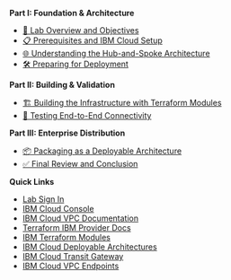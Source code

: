**Part I: Foundation & Architecture**
- [🔎 Lab Overview and Objectives](./00-getting-started.md)
- [📋 Prerequisites and IBM Cloud Setup](./01-prerequisites-and-setup.md)
- [🌐 Understanding the Hub-and-Spoke Architecture](./02-understanding-hub-spoke-fundamentals.md)
- [🛠️ Preparing for Deployment](./03-preparing-for-deployment.md)

**Part II: Building & Validation**
- [🏗️ Building the Infrastructure with Terraform Modules](./04-building-with-terraform-modules.md)
- [🧪 Testing End-to-End Connectivity](./05-testing-connectivity-applications.md)

**Part III: Enterprise Distribution**
- [📦 Packaging as a Deployable Architecture](./06-packaging-as-deployable-architecture.md)
- [✅ Final Review and Conclusion](./08-final-review-cleanup.md)

**Quick Links**
- [Lab Sign In](https://ibm.biz/txc25_1818_creds)
- [IBM Cloud Console](https://cloud.ibm.com)
- [IBM Cloud VPC Documentation](https://cloud.ibm.com/docs/vpc)
- [Terraform IBM Provider Docs](https://registry.terraform.io/providers/IBM-Cloud/ibm/latest/docs)
- [IBM Terraform Modules](https://github.com/terraform-ibm-modules)
- [IBM Cloud Deployable Architectures](https://cloud.ibm.com/docs/secure-enterprise?topic=secure-enterprise-understand-module-da)
- [IBM Cloud Transit Gateway](https://cloud.ibm.com/docs/transit-gateway)
- [IBM Cloud VPC Endpoints](https://cloud.ibm.com/docs/vpc?topic=vpc-about-vpe)
